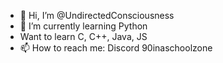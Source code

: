 - 👋 Hi, I’m @UndirectedConsciousness
- 🌱 I’m currently learning Python
- Want to learn C, C++, Java, JS
- 📫 How to reach me: Discord 90inaschoolzone


<!---
UndirectedConsciousness/UndirectedConsciousness is a ✨ special ✨ repository because its `README.md` (this file) appears on your GitHub profile.
You can click the Preview link to take a look at your changes.
--->
